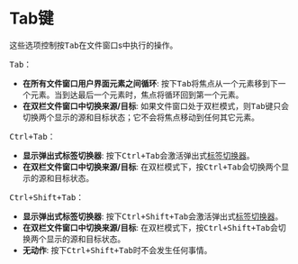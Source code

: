 # Tab键

这些选项控制按<kbd>Tab</kbd>在文件窗口s中执行的操作。

<kbd>Tab</kbd>：

- **在所有文件窗口用户界面元素之间循环**: 按下<kbd>Tab</kbd>将焦点从一个元素移到下一个元素。当到达最后一个元素时，焦点将循环回到第一个元素。
- **在双栏文件窗口中切换来源/目标**: 如果文件窗口处于双栏模式，则<kbd>Tab</kbd>键只会切换两个显示的源和目标状态；它不会将焦点移动到任何其它元素。

  
<kbd>Ctrl+Tab</kbd>：

- **显示弹出式标签切换器**: 按下<kbd>Ctrl+Tab</kbd>会激活弹出式[标签切换器](/Manual/basic_concepts/the_lister/tabs/tab_switcher.zh.md)。
- **在双栏文件窗口中切换来源/目标**: 在双栏模式下，按<kbd>Ctrl+Tab</kbd>会切换两个显示的源和目标状态。

  
<kbd>Ctrl+Shift+Tab</kbd>：

- **显示弹出式标签切换器**: 按下<kbd>Ctrl+Shift+Tab</kbd>会激活弹出式[标签切换器](/Manual/basic_concepts/the_lister/tabs/tab_switcher.zh.md)。
- **在双栏文件窗口中切换来源/目标**: 在双栏模式下，按<kbd>Ctrl+Shift+Tab</kbd>会切换两个显示的源和目标状态。
- **无动作**: 按下<kbd>Ctrl+Shift+Tab</kbd>时不会发生任何事情。